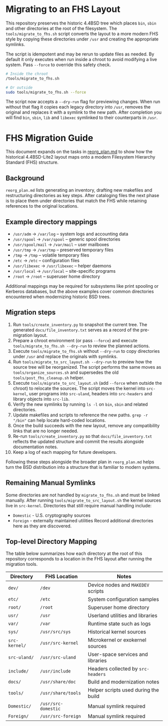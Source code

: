 
# Migrating to an FHS Layout

This repository preserves the historic 4.4BSD tree which places `bin`, `sbin` and
other directories at the root of the filesystem. The `tools/migrate_to_fhs.sh`
script converts the layout to a more modern FHS style by copying these
directories under `/usr` and creating the appropriate symlinks.

The script is idempotent and may be rerun to update files as needed. By default
it only executes when run inside a chroot to avoid modifying a live system.
Pass `--force` to override this safety check.

```sh
# Inside the chroot
/tools/migrate_to_fhs.sh

# Or outside
sudo tools/migrate_to_fhs.sh --force
```

The script now accepts a `--dry-run` flag for previewing changes. When run
without that flag it copies each legacy directory into `/usr`, removes the
original and replaces it with a symlink to the new path. After completion you
will find `bin`, `sbin`, `lib` and `libexec` symlinked to their counterparts in
`/usr`.

# FHS Migration Guide

This document expands on the tasks in [reorg_plan.md](reorg_plan.md) to show how
the historical 4.4BSD-Lite2 layout maps onto a modern Filesystem Hierarchy
Standard (FHS) structure.

## Background

`reorg_plan.md` lists generating an inventory, drafting new makefiles and
restructuring directories as key steps. After cataloging files the next phase is
to place them under directories that match the FHS while retaining references to
the original locations.

## Example directory mappings

- `/usr/adm` &rarr; `/var/log` – system logs and accounting data
- `/usr/spool` &rarr; `/var/spool` – generic spool directories
- `/usr/spool/mail` &rarr; `/var/mail` – user mailboxes
- `/usr/tmp` &rarr; `/var/tmp` – preserved temporary files
- `/tmp` &rarr; `/tmp` – volatile temporary files
- `/etc` &rarr; `/etc` – configuration files
- `/usr/libexec` &rarr; `/usr/libexec` – helper daemons
- `/usr/local` &rarr; `/usr/local` – site-specific programs
- `/root` &rarr; `/root` – superuser home directory

Additional mappings may be required for subsystems like print spooling or
Kerberos databases, but the above examples cover common directories encountered
when modernizing historic BSD trees.

## Migration steps

1. Run `tools/create_inventory.py` to snapshot the current tree. The generated
   `docs/file_inventory.txt` serves as a record of the pre-migration layout.
2. Prepare a chroot environment (or pass `--force`) and execute
   `tools/migrate_to_fhs.sh --dry-run` to review the planned actions.
3. Execute `tools/migrate_to_fhs.sh` without `--dry-run` to copy directories
   under `/usr` and replace the originals with symlinks.
4. Run `tools/migrate_to_src_layout.sh --dry-run` to preview how the source tree
   will be reorganized. The script performs the same moves as
   `tools/organize_sources.sh` and supersedes the old
   `tools/post_fhs_cleanup.sh` helper.
5. Execute `tools/migrate_to_src_layout.sh` (add `--force` when outside the chroot)
   to relocate the sources. The script moves the kernel into `src-kernel`, user
   programs into `src-uland`, headers into `src-headers` and library objects
   into `src-lib`.
6. Verify the new symlinks by running `ls -l` on `bin`, `sbin` and related
   directories.
7. Update makefiles and scripts to reference the new paths. `grep -r "/bin"`
   can help locate hard-coded locations.
8. Once the build succeeds with the new layout, remove any compatibility links
   that are no longer needed.
9. Re-run `tools/create_inventory.py` so that `docs/file_inventory.txt` reflects
   the updated structure and commit the results alongside documentation notes.
10. Keep a log of each mapping for future developers.

Following these steps alongside the broader plan in `reorg_plan.md` helps turn
the BSD distribution into a structure that is familiar to modern systems.
## Remaining Manual Symlinks
Some directories are not handled by `migrate_to_fhs.sh` and must be linked manually.
After running `tools/migrate_to_src_layout.sh` the kernel sources live in `src-kernel`.
Directories that still require manual handling include:
- `Domestic` - U.S. cryptography sources
- `Foreign` - externally maintained utilities
Record additional directories here as they are discovered.

## Top-level Directory Mapping

The table below summarizes how each directory at the root of this repository
corresponds to a location in the FHS layout after running the migration tools.

| Directory       | FHS Location       | Notes |
|-----------------|--------------------|-------|
| `dev/`          | `/dev`             | Device nodes and `MAKEDEV` scripts |
| `etc/`          | `/etc`             | System configuration samples |
| `root/`         | `/root`            | Superuser home directory |
| `usr/`          | `/usr`             | Userland utilities and libraries |
| `var/`          | `/var`             | Runtime state such as logs |
| `sys/`          | `/usr/src/sys`     | Historical kernel sources |
| `src-kernel/`   | `/usr/src-kernel`  | Microkernel or exokernel sources |
| `src-uland/`    | `/usr/src-uland`   | User-space services and libraries |
| `include/`      | `/usr/include`     | Headers collected by `src-headers` |
| `docs/`         | `/usr/share/doc`   | Build and modernization notes |
| `tools/`        | `/usr/share/tools` | Helper scripts used during the build |
| `Domestic/`     | `/usr/src-domestic`| Manual symlink required |
| `Foreign/`      | `/usr/src-foreign` | Manual symlink required |



